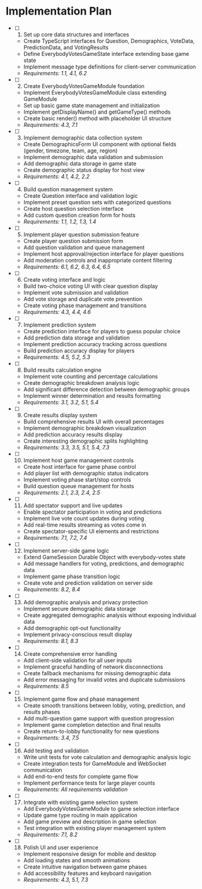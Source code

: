 # Implementation Plan

- [ ] 1. Set up core data structures and interfaces
  - Create TypeScript interfaces for Question, Demographics, VoteData, PredictionData, and VotingResults
  - Define EverybodyVotesGameState interface extending base game state
  - Implement message type definitions for client-server communication
  - _Requirements: 1.1, 4.1, 6.2_

- [ ] 2. Create EverybodyVotesGameModule foundation
  - Implement EverybodyVotesGameModule class extending GameModule
  - Set up basic game state management and initialization
  - Implement getDisplayName() and getGameType() methods
  - Create basic render() method with placeholder UI structure
  - _Requirements: 4.3, 7.1_

- [ ] 3. Implement demographic data collection system
  - Create DemographicsForm UI component with optional fields (gender, timezone, team, age, region)
  - Implement demographic data validation and submission
  - Add demographic data storage in game state
  - Create demographic status display for host view
  - _Requirements: 4.1, 4.2, 2.2_

- [ ] 4. Build question management system
  - Create Question interface and validation logic
  - Implement preset question sets with categorized questions
  - Create host question selection interface
  - Add custom question creation form for hosts
  - _Requirements: 1.1, 1.2, 1.3, 1.4_

- [ ] 5. Implement player question submission feature
  - Create player question submission form
  - Add question validation and queue management
  - Implement host approval/rejection interface for player questions
  - Add moderation controls and inappropriate content filtering
  - _Requirements: 6.1, 6.2, 6.3, 6.4, 6.5_

- [ ] 6. Create voting interface and logic
  - Build two-choice voting UI with clear question display
  - Implement vote submission and validation
  - Add vote storage and duplicate vote prevention
  - Create voting phase management and transitions
  - _Requirements: 4.3, 4.4, 4.6_

- [ ] 7. Implement prediction system
  - Create prediction interface for players to guess popular choice
  - Add prediction data storage and validation
  - Implement prediction accuracy tracking across questions
  - Build prediction accuracy display for players
  - _Requirements: 4.5, 5.2, 5.3_

- [ ] 8. Build results calculation engine
  - Implement vote counting and percentage calculations
  - Create demographic breakdown analysis logic
  - Add significant difference detection between demographic groups
  - Implement winner determination and results formatting
  - _Requirements: 3.1, 3.2, 5.1, 5.4_

- [ ] 9. Create results display system
  - Build comprehensive results UI with overall percentages
  - Implement demographic breakdown visualization
  - Add prediction accuracy results display
  - Create interesting demographic splits highlighting
  - _Requirements: 3.3, 3.5, 5.1, 5.4, 7.3_

- [ ] 10. Implement host game management controls
  - Create host interface for game phase control
  - Add player list with demographic status indicators
  - Implement voting phase start/stop controls
  - Build question queue management for hosts
  - _Requirements: 2.1, 2.3, 2.4, 2.5_

- [ ] 11. Add spectator support and live updates
  - Enable spectator participation in voting and predictions
  - Implement live vote count updates during voting
  - Add real-time results streaming as votes come in
  - Create spectator-specific UI elements and restrictions
  - _Requirements: 7.1, 7.2, 7.4_

- [ ] 12. Implement server-side game logic
  - Extend GameSession Durable Object with everybody-votes state
  - Add message handlers for voting, predictions, and demographic data
  - Implement game phase transition logic
  - Create vote and prediction validation on server side
  - _Requirements: 8.2, 8.4_

- [ ] 13. Add demographic analysis and privacy protection
  - Implement secure demographic data storage
  - Create aggregated demographic analysis without exposing individual data
  - Add demographic opt-out functionality
  - Implement privacy-conscious result display
  - _Requirements: 8.1, 8.3_

- [ ] 14. Create comprehensive error handling
  - Add client-side validation for all user inputs
  - Implement graceful handling of network disconnections
  - Create fallback mechanisms for missing demographic data
  - Add error messaging for invalid votes and duplicate submissions
  - _Requirements: 8.5_

- [ ] 15. Implement game flow and phase management
  - Create smooth transitions between lobby, voting, prediction, and results phases
  - Add multi-question game support with question progression
  - Implement game completion detection and final results
  - Create return-to-lobby functionality for new questions
  - _Requirements: 3.4, 7.5_

- [ ] 16. Add testing and validation
  - Write unit tests for vote calculation and demographic analysis logic
  - Create integration tests for GameModule and WebSocket communication
  - Add end-to-end tests for complete game flow
  - Implement performance tests for large player counts
  - _Requirements: All requirements validation_

- [ ] 17. Integrate with existing game selection system
  - Add EverybodyVotesGameModule to game selection interface
  - Update game type routing in main application
  - Add game preview and description in game selection
  - Test integration with existing player management system
  - _Requirements: 7.1, 8.2_

- [ ] 18. Polish UI and user experience
  - Implement responsive design for mobile and desktop
  - Add loading states and smooth animations
  - Create intuitive navigation between game phases
  - Add accessibility features and keyboard navigation
  - _Requirements: 4.3, 5.1, 7.3_